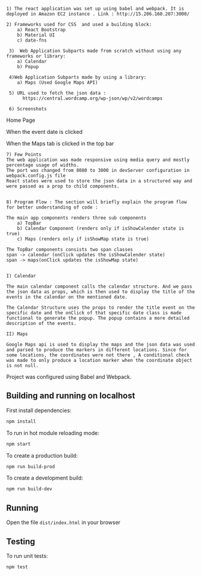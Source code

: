 
    1) The react application was set up using babel and webpack. It is deployed in Amazon EC2 instance . Link : http://15.206.160.207:3000/

    2) Frameworks used for CSS  and used a building block:
        a) React Bootstrap
        b) Material UI
        c) date-fns

     3)  Web Application Subparts made from scratch without using any frameworks or library:
        a) Calendar
        b) Popup

     4)Web Application Subparts made by using a library:
        a) Maps (Used Google Maps API)

     5) URL used to fetch the json data :
	      https://central.wordcamp.org/wp-json/wp/v2/wordcamps

     6) Screenshots

Home Page






When the event date is clicked 



When the Maps tab is clicked in the top bar



    7) Few Points 
    The web application was made responsive using media query and mostly percentage usage of widths.
    The port was changed from 8080 to 3000 in devServer configuration in webpack.config.js file
    React states were used to store the json data in a structured way and were passed as a prop to child components.


    8) Program Flow : The section will briefly explain the program flow for better understanding of code : 

    The main app components renders three sub components
        a) TopBar
        b) Calendar Component (renders only if isShowCalender state is true) 
        c) Maps (renders only if isShowMap state is true)
		
    The TopBar components consists two span classes				
    span -> calendar (onClick updates the isShowCalender state)
    span -> maps(onClick updates the isShowMap state)


    I) Calendar 

    The main calendar component calls the calendar structure. And we pass the json data as props, which is then used to display the title of the events in the calendar on the mentioned date.

    The Calendar Structure uses the props to render the title event on the specific date and the onClick of that specific date class is made functional to generate the popup. The popup contains a more detailed description of the events.

    II) Maps 

    Google Maps api is used to display the maps and the json data was used and parsed to produce the markers in different locations. Since for some locations, the coordinates were not there , A conditional check was made to only produce a location marker when the coordinate object is not null.


Project was configured using Babel and Webpack.

## Building and running on localhost

First install dependencies:

```sh
npm install
```

To run in hot module reloading mode:

```sh
npm start
```

To create a production build:

```sh
npm run build-prod
```

To create a development build:

```sh
npm run build-dev
```

## Running

Open the file `dist/index.html` in your browser

## Testing

To run unit tests:

```sh
npm test
```


